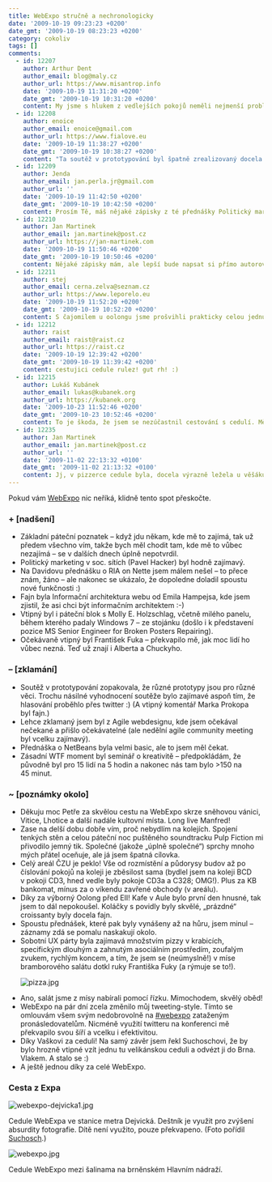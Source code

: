 ```yaml
---
title: WebExpo stručně a nechronologicky
date: '2009-10-19 09:23:23 +0200'
date_gmt: '2009-10-19 08:23:23 +0200'
category: cokoliv
tags: []
comments:
  - id: 12207
    author: Arthur Dent
    author_email: blog@maly.cz
    author_url: https://www.misantrop.info
    date: '2009-10-19 11:31:20 +0200'
    date_gmt: '2009-10-19 10:31:20 +0200'
    content: My jsme s hlukem z vedlejších pokojů neměli nejmenší problém - stačilo pozvat další čtyři lidi a nadhodit veselé téma! :)
  - id: 12208
    author: enoice
    author_email: enoice@gmail.com
    author_url: https://www.fialove.eu
    date: '2009-10-19 11:38:27 +0200'
    date_gmt: '2009-10-19 10:38:27 +0200'
    content: "Ta soutěž v prototypování byl špatně zrealizovaný docela dobrý nápad. Problémů bylo několik s Emilem jsme se viděli poprvé až pět minut před začátkem, skicu wireframu jsme také viděli poprvé až na místě. Náročnost byla velmi špatně odhadnutá, za 20 minut se dá stihnout jen něco velmi jednoduchého. Pak jsme mělim mít každý svých 20 minut na prezentaci svého softwaru, k čemuž taky moc nedošlo.\r\n\r\nOmlouvám se tedy všem za toto zklamání, pokud bude něco podobného příští rok, určitě se to povede líp."
  - id: 12209
    author: Jenda
    author_email: jan.perla.jr@gmail.com
    author_url: ''
    date: '2009-10-19 11:42:50 +0200'
    date_gmt: '2009-10-19 10:42:50 +0200'
    content: Prosím Tě, máš nějaké zápisky z té přednášky Politický marketing v soc. sítích (Pavel Hacker). Hodilo by se mi to pro bakalářku.
  - id: 12210
    author: Jan Martinek
    author_email: jan.martinek@post.cz
    author_url: https://jan-martinek.com
    date: '2009-10-19 11:50:46 +0200'
    date_gmt: '2009-10-19 10:50:46 +0200'
    content: Nějaké zápisky mám, ale lepší bude napsat si přímo autorovi přednášky, jestli někde nebude zveřejňovat slajdy. Možná se ještě někde objeví přímo i záznam, to bych případně dal vědět (nemám zatím nainstalovaný Silverlight, tak jsem moc nekoumal, jak to s těmi záznamy vypadá).
  - id: 12211
    author: stej
    author_email: cerna.zelva@seznam.cz
    author_url: https://www.leporelo.eu
    date: '2009-10-19 11:52:20 +0200'
    date_gmt: '2009-10-19 10:52:20 +0200'
    content: S čajomilem u oolongu jsme prošvihli prakticky celou jednu přednášku, bylo to výborný. Měl tam i kukichu a zajímavýho Nepálce.
  - id: 12212
    author: raist
    author_email: raist@raist.cz
    author_url: https://raist.cz
    date: '2009-10-19 12:39:42 +0200'
    date_gmt: '2009-10-19 11:39:42 +0200'
    content: cestujici cedule rulez! gut rh! :)
  - id: 12215
    author: Lukáš Kubánek
    author_email: lukas@kubanek.org
    author_url: https://kubanek.org
    date: '2009-10-23 11:52:46 +0200'
    date_gmt: '2009-10-23 10:52:46 +0200'
    content: To je škoda, že jsem se nezúčastnil cestování s cedulí. Měli jste ji i v pizzerii?
  - id: 12235
    author: Jan Martinek
    author_email: jan.martinek@post.cz
    author_url: ''
    date: '2009-11-02 22:13:32 +0100'
    date_gmt: '2009-11-02 21:13:32 +0100'
    content: Jj, v pizzerce cedule byla, docela výrazně ležela u věšáku :-)
---
```

<p>Pokud vám <a href="https://www.webexpo.cz">WebExpo</a> nic neříká, klidně tento spot přeskočte.</p>
<h3 id="toc-nadseni">+ [nadšení]</h3>
<ul>
<li>Základní páteční poznatek&nbsp;&ndash; když jdu někam, kde mě to zajímá, tak už předem všechno vím, takže bych měl chodit tam, kde mě to vůbec nezajímá&nbsp;&ndash; se v&nbsp;dalších dnech úplně nepotvrdil.</li>
<li>Politický marketing v&nbsp;soc. sítích (Pavel Hacker) byl hodně zajímavý.</li>
<li>Na Davidovu přednášku o&nbsp;RIA on Nette jsem málem nešel&nbsp;&ndash; to přece znám, žáno&nbsp;&ndash; ale nakonec se ukázalo, že dopoledne doladil spoustu nové funkčnosti&nbsp;:)</li>
<li>Fajn byla Informační architektura webu od Emila Hampejsa, kde jsem zjistil, že asi chci být informačním architektem&nbsp;:-)</li>
<li>Vtipný byl i&nbsp;páteční blok s&nbsp;Molly E. Holzschlag, včetně milého panelu, během kterého padaly Windows 7&nbsp;&ndash; ze stojánku (došlo i&nbsp;k&nbsp;představení pozice MS Senior Engineer for Broken Posters Repairing).</li>
<li>Očekávaně vtipný byl František Fuka&nbsp;&ndash; překvapilo mě, jak moc lidí ho vůbec nezná. Teď už znají i&nbsp;Alberta a Chuckyho.</li>
</ul>
<h3 id="toc-zklamani">&ndash; [zklamání]</h3>
<ul>
<li>Soutěž v&nbsp;prototypování zopakovala, že různé prototypy jsou pro různé věci. Trochu násilné vyhodnocení soutěže bylo zajímavé aspoň tím, že hlasování proběhlo přes twitter :) (A&nbsp;vtipný komentář Marka Prokopa byl&nbsp;fajn.)</li>
<li>Lehce zklamaný jsem byl z&nbsp;Agile webdesignu, kde jsem očekával nečekané a přišlo očekávatelné (ale nedělní agile community meeting byl vcelku zajímavý).</li>
<li>Přednáška o&nbsp;NetBeans byla velmi basic, ale to jsem měl&nbsp;čekat.</li>
<li>Zásadní WTF moment byl seminář o&nbsp;kreativitě&nbsp;&ndash; předpokládám, že původně byl pro 15&nbsp;lidí na 5&nbsp;hodin a nakonec nás tam bylo &gt;150 na 45&nbsp;minut.</li>
</ul>
<h3 id="toc-poznamky-okolo">~ [poznámky okolo]</h3>
<ul>
<li>Děkuju moc Petře za skvělou cestu na WebExpo skrze sněhovou vánici, Vitice, Lhotice a další nadále kultovní místa. Long live Manfred!</li>
<li>Zase na delší dobu dobře vím, proč nebydlím na kolejích. Spojení tenkých stěn a celou páteční noc puštěného soundtracku Pulp Fiction mi přivodilo jemný tik. Společné (jakože „úplně společné“) sprchy mnoho mých přátel oceňuje, ale já jsem špatná cílovka.</li>
<li>Celý areál ČZU je peklo! Vše od rozmístění a půdorysy budov až po číslování pokojů na koleji je zběsilost sama (bydlel jsem na koleji BCD v&nbsp;pokoji CD3, hned vedle byly pokoje CD3a a C328;&nbsp;OMG!). Plus za KB bankomat, mínus za o&nbsp;víkendu zavřené obchody (v&nbsp;areálu).</li>
<li>Díky za výborný Oolong před EII! Kafe v&nbsp;Aule bylo první den hnusné, tak jsem to dál nepokoušel. Koláčky s&nbsp;povidly byly skvělé, „prázdné“ croissanty byly docela&nbsp;fajn.</li>
<li>Spoustu přednášek, které pak byly vynášeny až na hůru, jsem minul&nbsp;&ndash; záznamy zdá se pomalu naskakují&nbsp;okolo.</li>
<li>Sobotní UX párty byla zajímavá množstvím pizzy v&nbsp;krabicích, specifickým dlouhým a zahnutým asociálním prostředím, zoufalým zvukem, rychlým koncem, a tím, že jsem se (neúmyslně!) v&nbsp;míse bramborového salátu dotkl ruky Františka Fuky (a rýmuje se&nbsp;to!).
<p><img src='/assets/migrated/wp-uploads/2009/10/pizza.jpg' alt='pizza.jpg' />
</li>
<li>Ano, salát jsme z&nbsp;mísy nabírali pomocí řízku. Mimochodem, skvělý&nbsp;oběd!</li>
<li>WebExpo na pár dní zcela změnilo můj tweeting-style. Tímto se omlouvám všem svým nedobrovolně na <a href="https://twitter.com/#search?q=webexpo">#webexpo</a> zataženým pronásledovatelům. Nicméně využití twitteru na konferenci mě překvapilo svou šíří a vcelku i&nbsp;efektivitou.</li>
<li>Díky Vaškovi za ceduli! Na samý závěr jsem řekl Suchoschovi, že by bylo hrozně vtipné vzít jednu tu velikánskou ceduli a odvézt ji do Brna. Vlakem. A&nbsp;stalo se&nbsp;:)</li>
<li>A&nbsp;ještě jednou díky za celé WebExpo.</li>
</ul>
<h3>Cesta z Expa</h3>
<p><img src='/assets/migrated/wp-uploads/2009/10/webexpo-dejvicka1.jpg' alt='webexpo-dejvicka1.jpg' /></p>
<p>Cedule WebExpa ve stanice metra Dejvická. Deštník je využit pro zvýšení absurdity fotografie. Dítě není využito, pouze překvapeno. (Foto pořídil <a href="https://www.flickr.com/photos/suchosch/">Suchosch</a>.)</p>
<p><img src='/assets/migrated/wp-uploads/2009/10/webexpo.jpg' alt='webexpo.jpg' /></p>
<p>Cedule WebExpo mezi šalinama na brněnském Hlavním nádraží.</p>
<p><!-- by Texy2! --></p>
